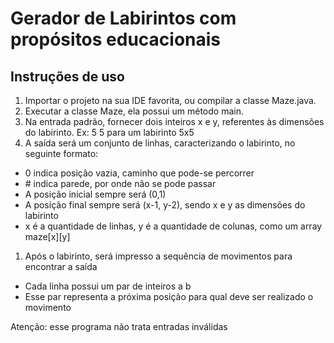 # Gerador de Labirintos com propósitos educacionais

## Instruções de uso
1. Importar o projeto na sua IDE favorita, ou compilar a classe Maze.java. 
1. Executar a classe Maze, ela possui um método main.
1. Na entrada padrão, fornecer dois inteiros x e y, referentes às dimensões do labirinto. Ex: 5 5 para um labirinto 5x5
1. A saída será um conjunto de linhas, caracterizando o labirinto, no seguinte formato:
- 0 indica posição vazia, caminho que pode-se percorrer
- \# indica parede, por onde não se pode passar
- A posição inicial sempre será (0,1)
- A posição final sempre será (x-1, y-2), sendo x e y as dimensões do labirinto
- x é a quantidade de linhas, y é a quantidade de colunas, como um array maze[x][y]
1. Após o labirinto, será impresso a sequência de movimentos para encontrar a saída
- Cada linha possui um par de inteiros a b
- Esse par representa a próxima posição para qual deve ser realizado o movimento

Atenção: esse programa não trata entradas inválidas
